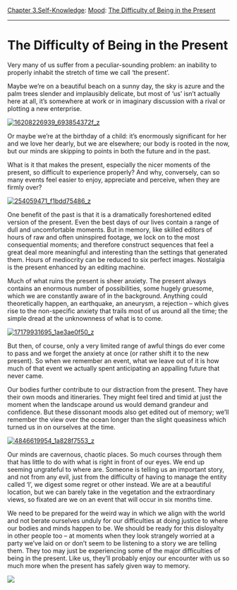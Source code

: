 [Chapter 3.Self-Knowledge](https://www.theschooloflife.com/thebookoflife/category/self-knowledge/): [Mood](https://www.theschooloflife.com/thebookoflife/category/self-knowledge/mood/): [The Difficulty of Being in the Present](https://www.theschooloflife.com/thebookoflife/the-difficulty-of-being-in-the-present/)

* * *

# The Difficulty of Being in the Present

Very many of us suffer from a peculiar-sounding problem: an inability to properly inhabit the stretch of time we call ‘the present’.

Maybe we’re on a beautiful beach on a sunny day, the sky is azure and the palm trees slender and implausibly delicate, but most of ‘us’ isn’t actually here at all, it’s somewhere at work or in imaginary discussion with a rival or plotting a new enterprise.

[![16208226939_693854372f_z](https://www.theschooloflife.com/thebookoflife/wp-content/uploads/2016/06/16208226939_693854372f_z1.jpg)](http://www.thebookoflife.org/wp-content/uploads/2016/06/16208226939_693854372f_z1.jpg)

Or maybe we’re at the birthday of a child: it’s enormously significant for her and we love her dearly, but we are elsewhere; our body is rooted in the now, but our minds are skipping to points in both the future and in the past.

What is it that makes the present, especially the nicer moments of the present, so difficult to experience properly? And why, conversely, can so many events feel easier to enjoy, appreciate and perceive, when they are firmly over?

[![254059471_f1bdd75486_z](https://www.theschooloflife.com/thebookoflife/wp-content/uploads/2016/06/254059471_f1bdd75486_z.jpg)](http://www.thebookoflife.org/wp-content/uploads/2016/06/254059471_f1bdd75486_z.jpg)

One benefit of the past is that it is a dramatically foreshortened edited version of the present. Even the best days of our lives contain a range of dull and uncomfortable moments. But in memory, like skilled editors of hours of raw and often uninspired footage, we lock on to the most consequential moments; and therefore construct sequences that feel a great deal more meaningful and interesting than the settings that generated them. Hours of mediocrity can be reduced to six perfect images. Nostalgia is the present enhanced by an editing machine.

Much of what ruins the present is sheer anxiety. The present always contains an enormous number of possibilities, some hugely gruesome, which we&nbsp;are&nbsp;constantly aware of in the background. Anything could theoretically happen, an earthquake, an aneurysm, a rejection – which gives rise to the non-specific anxiety that trails most of us around all the time; the simple dread at the unknownness of what is to come.

[![17179931695_1ae3ae0f50_z](https://www.theschooloflife.com/thebookoflife/wp-content/uploads/2016/06/17179931695_1ae3ae0f50_z.jpg)](http://www.thebookoflife.org/wp-content/uploads/2016/06/17179931695_1ae3ae0f50_z.jpg)

But then, of course, only a very limited range of awful things do ever come to pass and we forget the anxiety at once (or rather shift it to the new present). So when we remember an event, what we leave out of it is how much of that event we actually spent anticipating an appalling future that never came.

Our bodies further contribute to our distraction from the present. They have their own moods and itineraries. They might feel tired and timid at just the moment when the landscape around us would demand grandeur and confidence. But these dissonant moods also get edited out of memory; we’ll remember the view over the ocean longer than the slight queasiness which turned us in on ourselves at the time.

[![4846619954_1a828f7553_z](https://www.theschooloflife.com/thebookoflife/wp-content/uploads/2016/06/4846619954_1a828f7553_z.jpg)](http://www.thebookoflife.org/wp-content/uploads/2016/06/4846619954_1a828f7553_z.jpg)

Our minds are cavernous, chaotic places. So much courses through them that has little to do with what is right in front of our eyes. We end up seeming ungrateful to where are. Someone is telling us an important story, and not from any evil, just from the difficulty of having to manage the entity called ‘I’, we digest some regret or other instead. We are at a beautiful location, but we can barely take in the vegetation and the extraordinary views, so fixated are we on an event that will occur in six months time.

We need to be prepared for the weird way in which we align with the world and not berate ourselves unduly for our difficulties at doing justice to where our bodies and minds happen to be. We should be ready for this disloyalty in other people too – at moments when they look strangely worried at a party we’ve laid on or don’t seem to be listening to a story we are telling them. They too may just be experiencing some of the major difficulties of being in the present. Like us, they’ll probably enjoy our encounter with us so much more when the present has safely given way to memory.

[![](https://img.youtube.com/vi/MSE6ZIaEFHM/0.jpg)](https://www.youtube.com/embed/MSE6ZIaEFHM '')
